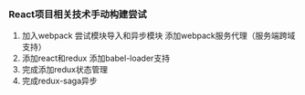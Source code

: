 ### React项目相关技术手动构建尝试

1. 加入webpack 尝试模块导入和异步模块 添加webpack服务代理（服务端跨域支持）
2. 添加react和redux 添加babel-loader支持
3. 完成添加redux状态管理
4. 完成redux-saga异步


